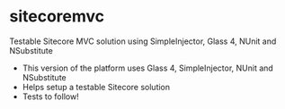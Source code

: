 # sitecoremvc
Testable Sitecore MVC solution using SimpleInjector, Glass 4, NUnit and NSubstitute

- This version of the platform uses Glass 4, SimpleInjector, NUnit and NSubstitute
- Helps setup a testable Sitecore solution
- Tests to follow!
